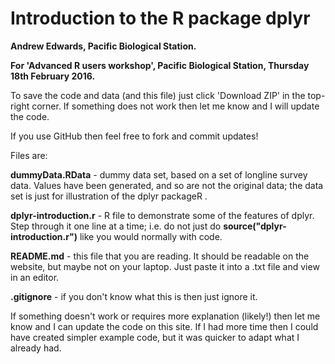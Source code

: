 # Introduction to the R package dplyr

**Andrew Edwards, Pacific Biological Station.**

**For 'Advanced R users workshop', Pacific Biological Station, Thursday 18th February 2016.**

To save the code and data (and this file) just click 'Download ZIP' in the top-right corner. If something does not work then let me know and I will update the code.

If you use GitHub then feel free to fork and commit updates! 

Files are:

**dummyData.RData** - dummy data set, based on a set of longline survey data. Values have been generated, and so are not the original data; the data set is just for illustration of the dplyr packageR .

**dplyr-introduction.r** - R file to demonstrate some of the features of dplyr. Step through it one line at a time; i.e. do not just do **source("dplyr-introduction.r")** like you would normally with code.

**README.md** - this file that you are reading. It should be readable on the website, but maybe not on your laptop. Just paste it into a .txt file and view in an editor. 

**.gitignore** - if you don't know what this is then just ignore it. 

If something doesn't work or requires more explanation (likely!) then let me know and I can update the code on this site. If I had more time then I could have created  simpler example code, but it was quicker to adapt what I already had. 


 


